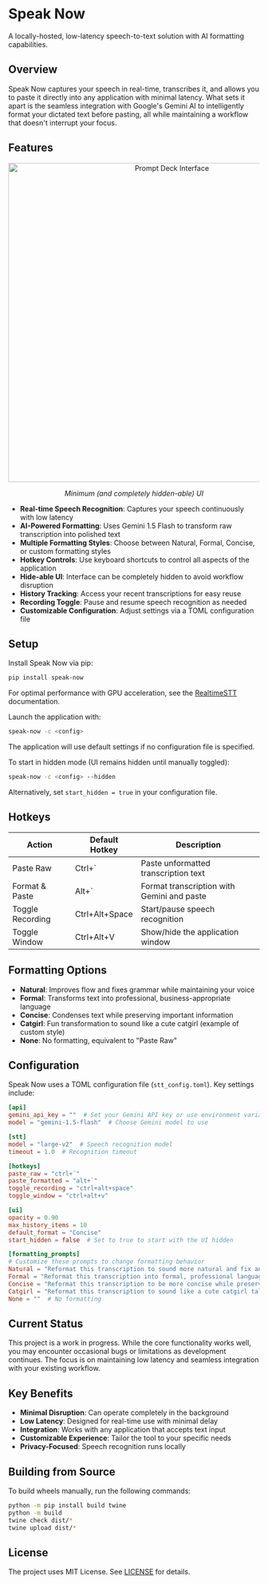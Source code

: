 # Speak Now

A locally-hosted, low-latency speech-to-text solution with AI formatting capabilities.

## Overview

Speak Now captures your speech in real-time, transcribes it, and allows you to paste it directly into any application with minimal latency. What sets it apart is the seamless integration with Google's Gemini AI to intelligently format your dictated text before pasting, all while maintaining a workflow that doesn't interrupt your focus.


## Features

<div align="center">
  <img src="./docs/image.png" alt="Prompt Deck Interface" width="640"/>
  <p><em>Minimum (and completely hidden-able) UI</em></p>
</div>

- **Real-time Speech Recognition**: Captures your speech continuously with low latency
- **AI-Powered Formatting**: Uses Gemini 1.5 Flash to transform raw transcription into polished text
- **Multiple Formatting Styles**: Choose between Natural, Formal, Concise, or custom formatting styles
- **Hotkey Controls**: Use keyboard shortcuts to control all aspects of the application
- **Hide-able UI**: Interface can be completely hidden to avoid workflow disruption
- **History Tracking**: Access your recent transcriptions for easy reuse
- **Recording Toggle**: Pause and resume speech recognition as needed
- **Customizable Configuration**: Adjust settings via a TOML configuration file


## Setup

Install Speak Now via pip:

```bash
pip install speak-now
```

For optimal performance with GPU acceleration, see the [RealtimeSTT](https://github.com/KoljaB/RealtimeSTT) documentation.

Launch the application with:

```bash
speak-now -c <config>
```

The application will use default settings if no configuration file is specified.

To start in hidden mode (UI remains hidden until manually toggled):

```bash
speak-now -c <config> --hidden
```

Alternatively, set `start_hidden = true` in your configuration file.



## Hotkeys

| Action | Default Hotkey | Description |
|--------|---------------|-------------|
| Paste Raw | Ctrl+` | Paste unformatted transcription text |
| Format & Paste | Alt+` | Format transcription with Gemini and paste |
| Toggle Recording | Ctrl+Alt+Space | Start/pause speech recognition |
| Toggle Window | Ctrl+Alt+V | Show/hide the application window |

## Formatting Options

- **Natural**: Improves flow and fixes grammar while maintaining your voice
- **Formal**: Transforms text into professional, business-appropriate language
- **Concise**: Condenses text while preserving important information
- **Catgirl**: Fun transformation to sound like a cute catgirl (example of custom style)
- **None**: No formatting, equivalent to "Paste Raw"

## Configuration

Speak Now uses a TOML configuration file (`stt_config.toml`). Key settings include:

```toml
[api]
gemini_api_key = ""  # Set your Gemini API key or use environment variable
model = "gemini-1.5-flash"  # Choose Gemini model to use

[stt]
model = "large-v2"  # Speech recognition model
timeout = 1.0  # Recognition timeout

[hotkeys]
paste_raw = "ctrl+`"
paste_formatted = "alt+`"
toggle_recording = "ctrl+alt+space"
toggle_window = "ctrl+alt+v"

[ui]
opacity = 0.90
max_history_items = 10
default_format = "Concise"
start_hidden = false  # Set to true to start with the UI hidden

[formatting_prompts]
# Customize these prompts to change formatting behavior
Natural = "Reformat this transcription to sound more natural and fix any grammar issues: "
Formal = "Reformat this transcription into formal, professional language: "
Concise = "Reformat this transcription to be more concise while preserving all important information: "
Catgirl = "Reformat this transcription to sound like a cute catgirl talking: "
None = ""  # No formatting
```

## Current Status

This project is a work in progress. While the core functionality works well, you may encounter occasional bugs or limitations as development continues. The focus is on maintaining low latency and seamless integration with your existing workflow.

## Key Benefits

- **Minimal Disruption**: Can operate completely in the background
- **Low Latency**: Designed for real-time use with minimal delay
- **Integration**: Works with any application that accepts text input
- **Customizable Experience**: Tailor the tool to your specific needs
- **Privacy-Focused**: Speech recognition runs locally


## Building from Source

To build wheels manually, run the following commands:
```bash
python -m pip install build twine
python -m build
twine check dist/*
twine upload dist/*
```

## License

The project uses MIT License. See [LICENSE](LICENSE) for details.